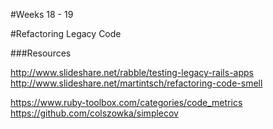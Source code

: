 #Weeks 18 - 19

#Refactoring Legacy Code

###Resources

http://www.slideshare.net/rabble/testing-legacy-rails-apps
http://www.slideshare.net/martintsch/refactoring-code-smell

https://www.ruby-toolbox.com/categories/code_metrics
https://github.com/colszowka/simplecov
